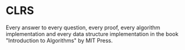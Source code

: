 # CLRS
Every answer to every question, every proof, every algorithm implementation and every data structure implementation in the book "Introduction to Algorithms" by MIT Press.
